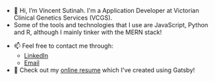 - 👋 Hi, I’m Vincent Sutinah. I'm a Application Developer at Victorian Clinical Genetics Services (VCGS). 
- Some of the tools and technologies that I use are JavaScript, Python and R, although I mainly tinker with the MERN stack!
<!-- - 👀 I’m interested in  -->
- 📫 Feel free to contact me through:
   - [LinkedIn](https://www.linkedin.com/in/vincentsutinah/)
   - [Email](mailto:vincentsutinah@gmail.com)
- 👀 Check out my [online resume](https://vincentsutinah.gtsb.io/) which I've created using Gatsby!

